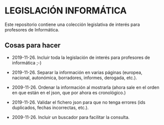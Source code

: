 # LEGISLACIÓN INFORMÁTICA

Este repositorio contiene una colección legislativa de interés para profesores de Informática.

## Cosas para hacer

-   2019-11-26. Incluir toda la legislación de interés para profesores de informática ;-)

-   2019-11-26. Separar la información en varias páginas (europea, nacional, autonómica, borradores, informes, derogada, etc.).

-   2009-11-26. Ordenar la información al mostrarla (ahora sale en el orden en que están en el json, que por ahora es cronológico.)

-   2019-11-26. Validar el fichero json para que no tenga errores (ids duplicados, fechas incorrectas, etc.).

-   2009-11-26. Incluir un buscador para facilitar la consulta.
